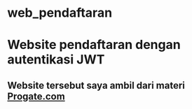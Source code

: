 # web_pendaftaran
# Website pendaftaran dengan autentikasi JWT

## Website tersebut saya ambil dari materi [Progate.com](https://progate.com "Pergi ke progate.com")
